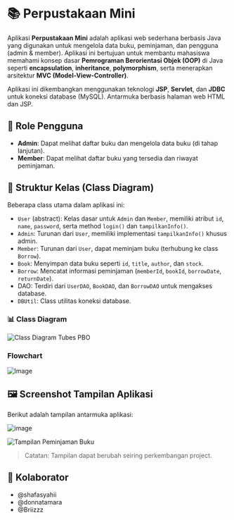 # **📚 Perpustakaan Mini**

Aplikasi **Perpustakaan Mini** adalah aplikasi web sederhana berbasis Java yang digunakan untuk mengelola data buku, peminjaman, dan pengguna (admin & member). Aplikasi ini bertujuan untuk membantu mahasiswa memahami konsep dasar **Pemrograman Berorientasi Objek (OOP)** di Java seperti **encapsulation**, **inheritance**, **polymorphism**, serta menerapkan arsitektur **MVC (Model-View-Controller)**. 

Aplikasi ini dikembangkan menggunakan teknologi **JSP**, **Servlet**, dan **JDBC** untuk koneksi database (MySQL). Antarmuka berbasis halaman web HTML dan JSP.

## 👥 Role Pengguna

- **Admin**: Dapat melihat daftar buku dan mengelola data buku (di tahap lanjutan).
- **Member**: Dapat melihat daftar buku yang tersedia dan riwayat peminjaman.

## 🧱 Struktur Kelas (Class Diagram)

Beberapa class utama dalam aplikasi ini:
- `User` (abstract): Kelas dasar untuk `Admin` dan `Member`, memiliki atribut `id`, `name`, `password`, serta method `login()` dan `tampilkanInfo()`.
- `Admin`: Turunan dari `User`, memiliki implementasi `tampilkanInfo()` khusus admin.
- `Member`: Turunan dari `User`, dapat meminjam buku (terhubung ke class `Borrow`).
- `Book`: Menyimpan data buku seperti `id`, `title`, `author`, dan `stock`.
- `Borrow`: Mencatat informasi peminjaman (`memberId`, `bookId`, `borrowDate`, `returnDate`).
- DAO: Terdiri dari `UserDAO`, `BookDAO`, dan `BorrowDAO` untuk mengakses database.
- `DBUtil`: Class utilitas koneksi database.

### 📊 Class Diagram
![Class Diagram Tubes PBO](https://github.com/user-attachments/assets/727d4404-d107-4d5b-a523-aaf3328d64a1)

### Flowchart
![Image](https://github.com/user-attachments/assets/31849afb-ac02-4104-b80e-1aeb577e22fa)

## 🖼 Screenshot Tampilan Aplikasi

Berikut adalah tampilan antarmuka aplikasi:

![image](https://github.com/user-attachments/assets/9b088e15-d864-4fba-982f-f4633be00326)

![Tampilan Peminjaman Buku](screenshots/borrowbook.png)

>Catatan: Tampilan dapat berubah seiring perkembangan project.

## 🔗 Kolaborator
- @shafasyahii
- @donnatamara
- @Briizzz
